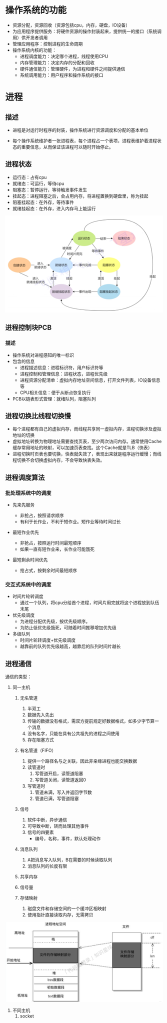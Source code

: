 # 操作系统的功能

- 资源分配，资源回收（资源包括cpu，内存，硬盘，IO设备）
- 为应用程序提供服务：将硬件资源的操作封装起来，提供统一的接口（系统调用）供开发者调用
- 管理应用程序：控制进程的生命周期
- 操作系统内核的功能：
  - 进程调度能力：决定哪个进程，线程使用CPU
  - 内存管理能力：决定内存的分配和回收
  - 硬件通信能力：管理硬件，为进程和硬件之间提供通信
  - 系统调用能力：用户程序和操作系统的接口

# 进程

## 描述

- 进程是对运行时程序的封装，操作系统进行资源调度和分配的基本单位

- 每个操作系统维护者一张进程表，每个进程占一个表项，进程表维护着进程状态的重要信息，从而保证该进程可以随时开始停止。

## 进程状态

- 运行态：占有cpu
- 就绪态：可运行，等待cpu
- 阻塞态：暂停运行，等待触发事件发生
- 挂起态：进程阻塞之后，会占用内存，将进程置换到硬盘里，称为挂起
- 阻塞挂起态：在外存，等待事件
- 就绪挂起态：在外存，进入内存马上能运行

![img](操作系统.assets/B55BDBA1A673292F6115F32B73172CAF.png)

## 进程控制块PCB

### 描述

- 操作系统对进程感知的唯一标识
- 包含的信息
  - 进程描述信息：进程标识符，用户标识符等
  - 进程控制和管理信息：进程状态，进程优先级
  - 进程资源分配清单：虚拟内存地址空间信息，打开文件列表，IO设备信息等
  - CPU相关信息：便于从断点恢复执行
- PCB以链表形式管理：就绪队列，阻塞队列

## 进程切换比线程切换慢

- 每个进程都有自己的虚拟内存，而线程共享同一虚拟内存，进程切换涉及虚拟地址的切换
- 虚拟地址转换为物理地址需要查找页表，至少两次访问内存。通常使用Cache缓存常用地址的映射，可以加速页表查找。这个Cache就是TLB（快表）
- 进程切换时页表也要切换，快表就失效了，表现出来就是程序运行缓慢；而线程切换不会切换虚拟内存，不会导致快表失效。

## 进程调度算法

### 批处理系统中的调度

- 先来先服务
  - 非抢占，按照请求顺序
  - 有利于长作业，不利于短作业。短作业等待时间过长
- 最短作业优先
  - 非抢占，按照运行时间最短顺序
  - 如果一直有短作业来，长作业可能饿死

- 最短剩余时间优先
  - 抢占式，按剩余时间最短顺序

### 交互式系统中的调度

- 时间片轮转调度
  - 通过一个队列，将cpu分给首个进程，时间片用完就将这个进程放到队伍末尾
- 优先级调度
  - 为进程分配优先级，按优先级顺序。
  - 为防止低优先级饿死，可随着时间推移增加优先级
- 多级队列
  - 时间片轮转调度+优先级调度
  - 越靠前的队列优先级越高，越靠后的队列时间片越长

## 进程通信

通信的类型：

1. 同一主机

   1. 无名管道
      1. 半双工
      2. 数据先入先出
      3. 传输的数据没有格式，需双方提前规定好数据格式，如多少字节算一个消息
      4. 没有名字，只能在具有公共祖先的进程之间使用
      5. 存在阻塞方式

   1. 有名管道（FIFO）
      1. 提供一个路径名与之关联，因此非亲缘进程也能交换数据
      2. 读管道时
         1. 写管道开启，读管道阻塞
         2. 写管道关闭，读管道返回0
      3. 写管道时
         1. 管道未满，写入并返回字节数
         2. 管道已满，写管道阻塞
   2. 信号
      1. 软件中断，异步通信
      2. 可导致中断，转而处理其他事件
      3. 信号的四要素
         - 编号，名称，事件，默认处理动作
   3. 消息队列
      1. A把消息写入队列，B在需要的时候读取队列
      2. 消息队列的长度有限
   4. 共享内存
   5. 信号量
   6. 存储映射
      1. 磁盘文件和存储空间的一个缓冲区相映射
      2. 使用指针直接读取内存，无需拷贝

![img](操作系统.assets/64C093D24FFDE0D363310DC0342BB356.png)

1. 不同主机
   1. socket

